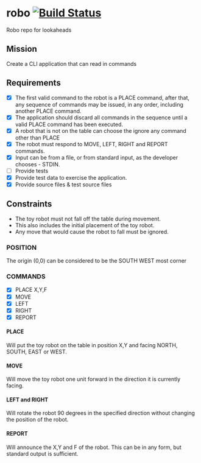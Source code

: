 # robo [![Build Status](https://travis-ci.org/shotlom/robo.svg?branch=master)](https://travis-ci.org/shotlom/robo)

Robo repo for lookaheads 

## Mission
Create a CLI application that can read in commands

## Requirements
- [x] The first valid command to the robot is a PLACE command, after that, any sequence of commands may be issued, in any order, including another PLACE 
command. 
- [x] The application should discard all commands in the sequence until a valid PLACE command has been executed.
- [x] A robot that is not on the table can choose the ignore any command other than PLACE
- [x] The robot must respond to MOVE, LEFT, RIGHT and REPORT commands.
- [x] Input can be from a file, or from standard input, as the developer chooses - STDIN.
- [ ] Provide tests
- [x] Provide test data to exercise the application.
- [x] Provide source files & test source files

## Constraints
* The toy robot must not fall off the table during movement. 
* This also includes the initial placement of the toy robot. 
* Any move that would cause the robot to fall must be ignored.

### POSITION

The origin (0,0) can be considered to be the SOUTH WEST most corner

### COMMANDS
- [x] PLACE X,Y,F
- [x] MOVE
- [x] LEFT
- [x] RIGHT
- [x] REPORT

#### PLACE 
Will put the toy robot on the table in position X,Y and facing NORTH, SOUTH, EAST or WEST. 

#### MOVE 
Will move the toy robot one unit forward in the direction it is currently facing.

#### LEFT and RIGHT 
Will rotate the robot 90 degrees in the specified direction without changing the position of the robot.

#### REPORT 
Will announce the X,Y and F of the robot. This can be in any form, but standard output is sufficient.